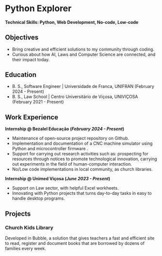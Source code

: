 # Python Explorer

#### Technical Skills: Python, Web Development, No-code, Low-code

## Objectives
- Bring creative and efficient solutions to my community through coding.
- Curious about how AI, Laws and Computer Science are connected, and their impact today.

## Education						       		
- B. S., Software Engineer | Universidade de Franca, UNIFRAN (February 2024 - Present)
- B. S., Law School | Centro Universitário de Viçosa, UNIVIÇOSA (February 2021 - Present)

## Work Experience
**Internship @ Bezalel Educação (_February 2024 - Present_)**
- Maintenance of open-source project repository on Github.
- Implementation and documentation of a CNC machine simulator using Python and microcontroller firmware .
- Support for carrying out research activities such as: prospecting for resources through notices to promote technological innovation, carrying out experiments in the field of human-computer interaction.
- No/Low code implementations in local community, as church libraries.

**Internship @ Unimed Viçosa (_June 2023 - Present_)**
- Support on Law sector, with helpful Excel workheets.
- Innovating with Python projects that turns day-to-day tasks in easy to handle desktop programs.

## Projects
### Church Kids Library

Developed in Bubble, a solution that gives teachers a fast and efficient site to read, register and document books that are borrowed by dozens of families every week.


